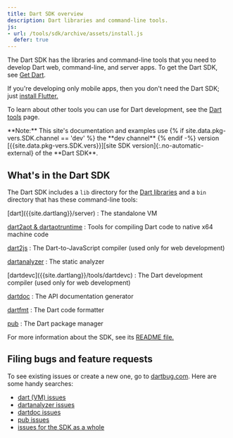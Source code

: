 ```yaml
---
title: Dart SDK overview
description: Dart libraries and command-line tools.
js:
- url: /tools/sdk/archive/assets/install.js
  defer: true
---
```


The Dart SDK has the libraries and command-line tools that you need to develop
Dart web, command-line, and server apps. To get the Dart SDK, see [Get Dart](/get-dart).

If you're developing only mobile apps,
then you don't need the Dart SDK; just [install Flutter.][flutter]

To learn about other tools you can use for Dart development, see
the [Dart tools]({{site.dartlang}}/tools) page.

<aside class="alert alert-info" markdown="1">
  **Note:** This site's documentation and examples use
  {% if site.data.pkg-vers.SDK.channel == 'dev' %} the **dev channel** {% endif -%}
  version [{{site.data.pkg-vers.SDK.vers}}][site SDK version]{:.no-automatic-external}
  of the **Dart SDK**.
</aside>

## What's in the Dart SDK

The Dart SDK includes a `lib` directory for the [Dart libraries][] and a `bin`
directory that has these command-line tools:

<div class="row">
  <div class="col-lg-6" markdown="1">
  [dart]({{site.dartlang}}/server)
  : The standalone VM

  [dart2aot & dartaotruntime]({{site.dartlang}}/tools/dart2aot)
  : Tools for compiling Dart code to native x64 machine code

  [dart2js]({{site.dartlang}}/tools/dart2js)
  : The Dart-to-JavaScript compiler (used only for web development)

  [dartanalyzer]({{site.dartlang}}/tools/dartanalyzer)
  : The static analyzer
  </div><div class="col-lg-6" markdown="1">
  [dartdevc]({{site.dartlang}}/tools/dartdevc)
  : The Dart development compiler
  (used only for web development)

  [dartdoc]({{site.dartlang}}/tools/dartdoc)
  : The API documentation generator

  [dartfmt]({{site.dartlang}}/tools/dartfmt)
  : The Dart code formatter

  [pub]({{site.dartlang}}/tools/pub)
  : The Dart package manager
  </div>
</div>

For more information about the SDK, see its
[README file.](https://github.com/dart-lang/sdk/blob/master/README.dart-sdk)

## Filing bugs and feature requests

To see existing issues or create a new one,
go to [dartbug.com](http://dartbug.com).
Here are some handy searches:

* [dart (VM) issues](https://github.com/dart-lang/sdk/labels/Area-VM)
* [dartanalyzer issues](https://github.com/dart-lang/sdk/labels/Area-Analyzer)
* [dartdoc issues](https://github.com/dart-lang/dartdoc/issues)
* [pub issues](https://github.com/dart-lang/sdk/labels/Area-Pub)
* [issues for the SDK as a whole](https://github.com/dart-lang/sdk/issues)

[Dart 2]: {{site.dartlang}}/dart-2
[build the SDK from source]: https://github.com/dart-lang/sdk/wiki/Building
[Dart libraries]: {{site.dartlang}}/guides/libraries/library-tour
[flutter]: https://flutter.dev/docs/get-started/install
[site SDK version]: {{site.dart_api}}/{{site.data.pkg-vers.SDK.channel}}/{{site.data.pkg-vers.SDK.vers}}/index.html
